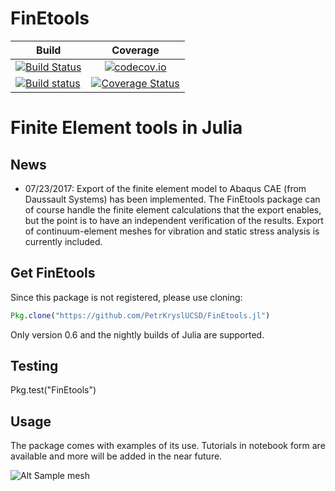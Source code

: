 # FinEtools

| Build       | Coverage  |
| ------------- |:-------------:|
| [![Build Status](https://travis-ci.org/PetrKryslUCSD/FinEtools.jl.svg?branch=master)](https://travis-ci.org/PetrKryslUCSD/FinEtools.jl)     |  [![codecov.io](http://codecov.io/github/PetrKryslUCSD/FinEtools.jl/coverage.svg?branch=master)](http://codecov.io/github/PetrKryslUCSD/FinEtools.jl?branch=master) |
|  [![Build status](https://ci.appveyor.com/api/projects/status/0qgyw2aa2529fahy?svg=true)](https://ci.appveyor.com/project/PetrKryslUCSD/finetools-jl)  | [![Coverage Status](https://coveralls.io/repos/github/PetrKryslUCSD/FinEtools.jl/badge.svg?branch=master)](https://coveralls.io/github/PetrKryslUCSD/FinEtools.jl?branch=master) |




# Finite Element tools in Julia


## News

- 07/23/2017: Export of the finite element model to Abaqus  CAE (from Daussault Systems)
has been implemented. The FinEtools package can of course  handle the finite element calculations that the export enables, but the point is to have an independent verification of the results. Export of continuum-element meshes for  vibration and static stress analysis  is currently included.


## Get FinEtools

Since  this package is not registered, please use cloning:
```julia
Pkg.clone("https://github.com/PetrKryslUCSD/FinEtools.jl")
```
Only version 0.6 and the nightly builds of Julia  are supported.

## Testing

Pkg.test("FinEtools")

## Usage

The package comes with examples  of its use. Tutorials in notebook form
are available and more will  be added in the near future.

![Alt Sample mesh](http://hogwarts.ucsd.edu/~pkrysl/site.images/ScreenHunter_31%20Feb.%2009%2020.54.jpg "FinEtools.jl")
